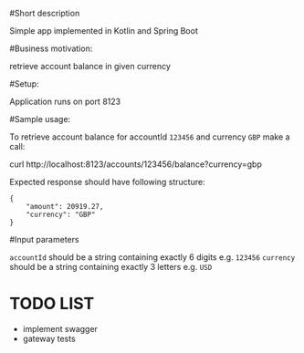 #Short description

Simple app implemented in Kotlin and Spring Boot

#Business motivation: 

retrieve account balance in given currency

#Setup: 

Application runs on port 8123

#Sample usage: 

To retrieve account balance for accountId `123456` and currency `GBP` make a call: 

curl http://localhost:8123/accounts/123456/balance?currency=gbp

Expected response should have following structure: 
```
{
    "amount": 20919.27,
    "currency": "GBP"
}
```

#Input parameters

`accountId` should be a string containing exactly 6 digits e.g. `123456`
`currency` should be a string containing exactly 3 letters e.g. `USD`

# TODO LIST

- implement swagger
- gateway tests
